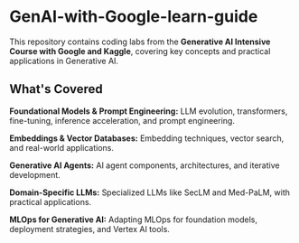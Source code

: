 # GenAI-with-Google-learn-guide

This repository contains coding labs from the **Generative AI Intensive Course with Google and Kaggle**, covering key concepts and practical applications in Generative AI.


## What's Covered

**Foundational Models & Prompt Engineering:** LLM evolution, transformers, fine-tuning, inference acceleration, and prompt engineering.
 
**Embeddings & Vector Databases:** Embedding techniques, vector search, and real-world applications.

**Generative AI Agents:** AI agent components, architectures, and iterative development.

**Domain-Specific LLMs:** Specialized LLMs like SecLM and Med-PaLM, with practical applications.

**MLOps for Generative AI:** Adapting MLOps for foundation models, deployment strategies, and Vertex AI tools.
